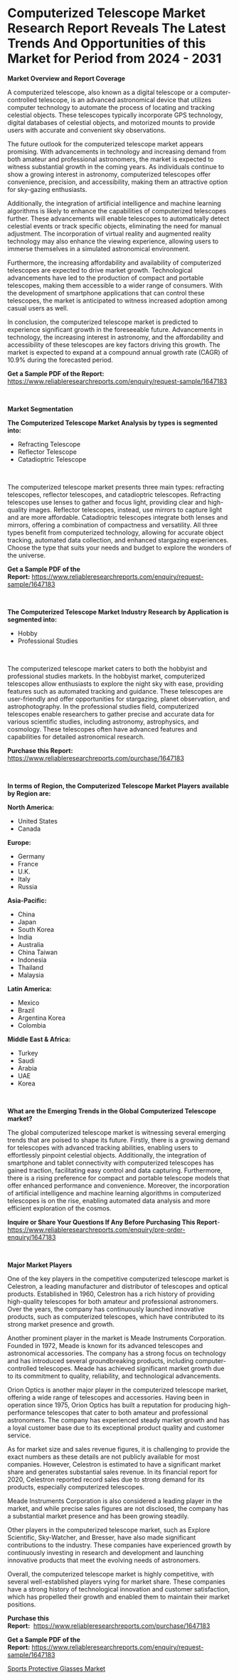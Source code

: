 <p><h1>Computerized Telescope Market Research Report Reveals The Latest Trends And Opportunities of this Market for Period from 2024 - 2031</h1></p><p><strong>Market Overview and Report Coverage</strong></p>
<p><p>A computerized telescope, also known as a digital telescope or a computer-controlled telescope, is an advanced astronomical device that utilizes computer technology to automate the process of locating and tracking celestial objects. These telescopes typically incorporate GPS technology, digital databases of celestial objects, and motorized mounts to provide users with accurate and convenient sky observations. </p><p>The future outlook for the computerized telescope market appears promising. With advancements in technology and increasing demand from both amateur and professional astronomers, the market is expected to witness substantial growth in the coming years. As individuals continue to show a growing interest in astronomy, computerized telescopes offer convenience, precision, and accessibility, making them an attractive option for sky-gazing enthusiasts.</p><p>Additionally, the integration of artificial intelligence and machine learning algorithms is likely to enhance the capabilities of computerized telescopes further. These advancements will enable telescopes to automatically detect celestial events or track specific objects, eliminating the need for manual adjustment. The incorporation of virtual reality and augmented reality technology may also enhance the viewing experience, allowing users to immerse themselves in a simulated astronomical environment.</p><p>Furthermore, the increasing affordability and availability of computerized telescopes are expected to drive market growth. Technological advancements have led to the production of compact and portable telescopes, making them accessible to a wider range of consumers. With the development of smartphone applications that can control these telescopes, the market is anticipated to witness increased adoption among casual users as well.</p><p>In conclusion, the computerized telescope market is predicted to experience significant growth in the foreseeable future. Advancements in technology, the increasing interest in astronomy, and the affordability and accessibility of these telescopes are key factors driving this growth. The market is expected to expand at a compound annual growth rate (CAGR) of 10.9% during the forecasted period.</p></p>
<p><strong>Get a Sample PDF of the Report:</strong> <a href="https://www.reliableresearchreports.com/enquiry/request-sample/1647183">https://www.reliableresearchreports.com/enquiry/request-sample/1647183</a></p>
<p>&nbsp;</p>
<p><strong>Market Segmentation</strong></p>
<p><strong>The Computerized Telescope Market Analysis by types is segmented into:</strong></p>
<p><ul><li>Refracting Telescope</li><li>Reflector Telescope</li><li>Catadioptric Telescope</li></ul></p>
<p>&nbsp;</p>
<p><p>The computerized telescope market presents three main types: refracting telescopes, reflector telescopes, and catadioptric telescopes. Refracting telescopes use lenses to gather and focus light, providing clear and high-quality images. Reflector telescopes, instead, use mirrors to capture light and are more affordable. Catadioptric telescopes integrate both lenses and mirrors, offering a combination of compactness and versatility. All three types benefit from computerized technology, allowing for accurate object tracking, automated data collection, and enhanced stargazing experiences. Choose the type that suits your needs and budget to explore the wonders of the universe.</p></p>
<p><strong>Get a Sample PDF of the Report:</strong>&nbsp;<a href="https://www.reliableresearchreports.com/enquiry/request-sample/1647183">https://www.reliableresearchreports.com/enquiry/request-sample/1647183</a></p>
<p>&nbsp;</p>
<p><strong>The Computerized Telescope Market Industry Research by Application is segmented into:</strong></p>
<p><ul><li>Hobby</li><li>Professional Studies</li></ul></p>
<p>&nbsp;</p>
<p><p>The computerized telescope market caters to both the hobbyist and professional studies markets. In the hobbyist market, computerized telescopes allow enthusiasts to explore the night sky with ease, providing features such as automated tracking and guidance. These telescopes are user-friendly and offer opportunities for stargazing, planet observation, and astrophotography. In the professional studies field, computerized telescopes enable researchers to gather precise and accurate data for various scientific studies, including astronomy, astrophysics, and cosmology. These telescopes often have advanced features and capabilities for detailed astronomical research.</p></p>
<p><strong>Purchase this Report:</strong>&nbsp; <a href="https://www.reliableresearchreports.com/purchase/1647183">https://www.reliableresearchreports.com/purchase/1647183</a></p>
<p>&nbsp;</p>
<p><strong>In terms of Region, the Computerized Telescope Market Players available by Region are:</strong></p>
<p>
    <p> <strong> North America: </strong>
        <ul>
            <li>United States</li>
            <li>Canada</li>
        </ul>
        </p> 
    <p> <strong> Europe: </strong>
        <ul>
            <li>Germany</li>
            <li>France</li>
            <li>U.K.</li>
            <li>Italy</li>
            <li>Russia</li>
        </ul>
        </p> 
    <p> <strong> Asia-Pacific: </strong>
        <ul>
            <li>China</li>
            <li>Japan</li>
            <li>South Korea</li>
            <li>India</li>
            <li>Australia</li>
            <li>China Taiwan</li>
            <li>Indonesia</li>
            <li>Thailand</li>
            <li>Malaysia</li>
        </ul>
        </p> 
    <p> <strong> Latin America: </strong>
        <ul>
            <li>Mexico</li>
            <li>Brazil</li>
            <li>Argentina Korea</li>
            <li>Colombia</li>
        </ul>
        </p> 
    <p> <strong> Middle East & Africa: </strong>
        <ul>
            <li>Turkey</li>
            <li>Saudi</li>
            <li>Arabia</li>
            <li>UAE</li>
            <li>Korea</li>
        </ul>
    </p>
    </p>
<p>&nbsp;</p>
<p><strong>What are the Emerging Trends in the Global Computerized Telescope market?</strong></p>
<p><p>The global computerized telescope market is witnessing several emerging trends that are poised to shape its future. Firstly, there is a growing demand for telescopes with advanced tracking abilities, enabling users to effortlessly pinpoint celestial objects. Additionally, the integration of smartphone and tablet connectivity with computerized telescopes has gained traction, facilitating easy control and data capturing. Furthermore, there is a rising preference for compact and portable telescope models that offer enhanced performance and convenience. Moreover, the incorporation of artificial intelligence and machine learning algorithms in computerized telescopes is on the rise, enabling automated data analysis and more efficient exploration of the cosmos.</p></p>
<p><strong>Inquire or Share Your Questions If Any Before Purchasing This Report</strong>- <a href="https://www.reliableresearchreports.com/enquiry/pre-order-enquiry/1647183">https://www.reliableresearchreports.com/enquiry/pre-order-enquiry/1647183</a></p>
<p>&nbsp;</p>
<p><strong>Major Market Players</strong></p>
<p><p>One of the key players in the competitive computerized telescope market is Celestron, a leading manufacturer and distributor of telescopes and optical products. Established in 1960, Celestron has a rich history of providing high-quality telescopes for both amateur and professional astronomers. Over the years, the company has continuously launched innovative products, such as computerized telescopes, which have contributed to its strong market presence and growth.</p><p>Another prominent player in the market is Meade Instruments Corporation. Founded in 1972, Meade is known for its advanced telescopes and astronomical accessories. The company has a strong focus on technology and has introduced several groundbreaking products, including computer-controlled telescopes. Meade has achieved significant market growth due to its commitment to quality, reliability, and technological advancements.</p><p>Orion Optics is another major player in the computerized telescope market, offering a wide range of telescopes and accessories. Having been in operation since 1975, Orion Optics has built a reputation for producing high-performance telescopes that cater to both amateur and professional astronomers. The company has experienced steady market growth and has a loyal customer base due to its exceptional product quality and customer service.</p><p>As for market size and sales revenue figures, it is challenging to provide the exact numbers as these details are not publicly available for most companies. However, Celestron is estimated to have a significant market share and generates substantial sales revenue. In its financial report for 2020, Celestron reported record sales due to strong demand for its products, especially computerized telescopes.</p><p>Meade Instruments Corporation is also considered a leading player in the market, and while precise sales figures are not disclosed, the company has a substantial market presence and has been growing steadily.</p><p>Other players in the computerized telescope market, such as Explore Scientific, Sky-Watcher, and Bresser, have also made significant contributions to the industry. These companies have experienced growth by continuously investing in research and development and launching innovative products that meet the evolving needs of astronomers.</p><p>Overall, the computerized telescope market is highly competitive, with several well-established players vying for market share. These companies have a strong history of technological innovation and customer satisfaction, which has propelled their growth and enabled them to maintain their market positions.</p></p>
<p><strong>Purchase this Report:</strong>&nbsp;&nbsp;<a href="https://www.reliableresearchreports.com/purchase/1647183">https://www.reliableresearchreports.com/purchase/1647183</a></p>
<p></p>
<p><strong>Get a Sample PDF of the Report:</strong>&nbsp;<a href="https://www.reliableresearchreports.com/enquiry/request-sample/1647183">https://www.reliableresearchreports.com/enquiry/request-sample/1647183</a></p>
<p><p><a href="https://github.com/beatblasta/Market-Research-Report-List-1/blob/main/sports-protective-glasses-market.md">Sports Protective Glasses Market</a></p></p>